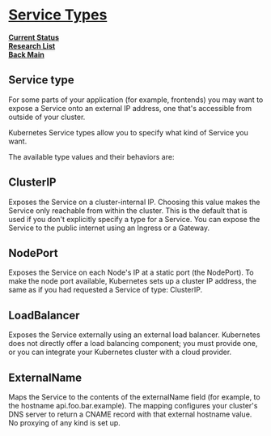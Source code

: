 # **[Service Types](https://kubernetes.io/docs/concepts/services-networking/service/#publishing-services-service-types)**

**[Current Status](../../../../development/status/weekly/current_status.md)**\
**[Research List](../../../research_list.md)**\
**[Back Main](../../../../README.md)**

## Service type

For some parts of your application (for example, frontends) you may want to expose a Service onto an external IP address, one that's accessible from outside of your cluster.

Kubernetes Service types allow you to specify what kind of Service you want.

The available type values and their behaviors are:

## ClusterIP

Exposes the Service on a cluster-internal IP. Choosing this value makes the Service only reachable from within the cluster. This is the default that is used if you don't explicitly specify a type for a Service. You can expose the Service to the public internet using an Ingress or a Gateway.

## NodePort

Exposes the Service on each Node's IP at a static port (the NodePort). To make the node port available, Kubernetes sets up a cluster IP address, the same as if you had requested a Service of type: ClusterIP.

## LoadBalancer

Exposes the Service externally using an external load balancer. Kubernetes does not directly offer a load balancing component; you must provide one, or you can integrate your Kubernetes cluster with a cloud provider.

## ExternalName

Maps the Service to the contents of the externalName field (for example, to the hostname api.foo.bar.example). The mapping configures your cluster's DNS server to return a CNAME record with that external hostname value. No proxying of any kind is set up.
